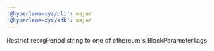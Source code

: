 ```yaml
---
'@hyperlane-xyz/cli': major
'@hyperlane-xyz/sdk': major
---
```


Restrict reorgPeriod string to one of ethereum's BlockParameterTags
